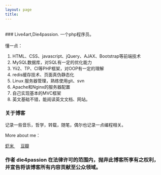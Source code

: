 ```yaml
---
layout: page
title: 
---
```

<br>
### Live4art,Die4passion.
一个php程序员。<br><br>
懂一点：


1. HTML、CSS、javascript、jQuery、AJAX、Bootstrap等前端技术
2. MySQL数据库，对SQL有一定的优化能力
3. Yii2、TP、CI等PHP框架，对OOP有一定的理解
4. redis缓存技术、页面真伪静态化
5. Linux 服务器管理，熟练使用git、svn
6. Apache和Nginx的服务器配置
7. 自己实现基本的MVC框架
8. 英文基础不错，能阅读英文文档、网站。



<h3> 关于博客 </h3>  

<p>

记录一些音乐，哲学，转载，随笔，偶尔也记录一点编程相关。

<p>

More about me：
<p>
<a href="http://www.xiami.com/u/1305114"> 虾米 </a>
&emsp;
<a href="https://www.douban.com/people/witheredlove/"> 豆瓣 </a>

<p>


### 作者 die4passion 在法律许可的范围内，抛弃此博客所享有之权利，并宣告将该博客所有内容贡献至公众领域。
 

<p> 

<p> 


<!-- {% include comments.html %} -->


